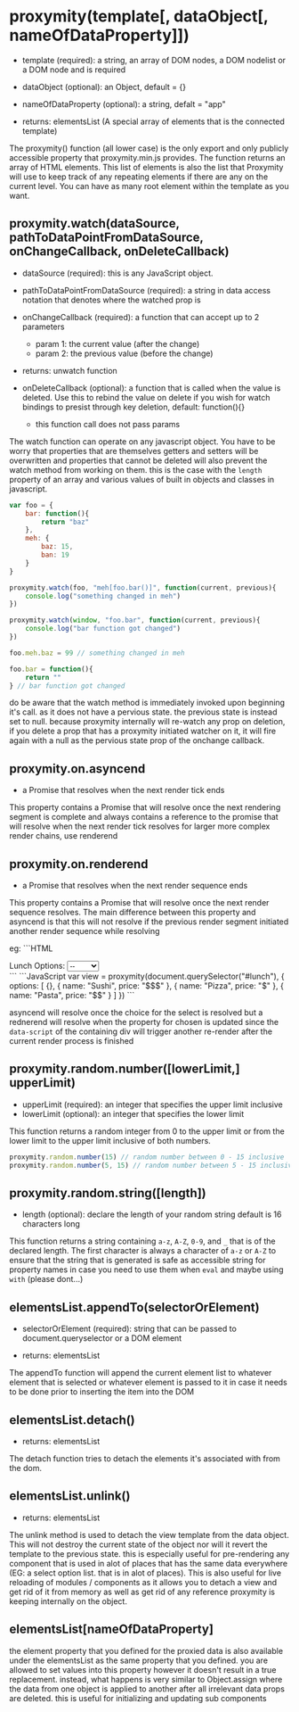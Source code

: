 # proxymity(template[, dataObject[, nameOfDataProperty]])
- template (required): a string, an array of DOM nodes, a DOM nodelist or a DOM node and is required
- dataObject (optional): an Object, default = {}
- nameOfDataProperty (optional): a string, defalt = "app"

- returns: elementsList (A special array of elements that is the connected template)

The proxymity() function (all lower case) is the only export and only publicly accessible property that proxymity.min.js provides. The function returns an array of HTML elements. This list of elements is also the list that Proxymity will use to keep track of any repeating elements if there are any on the current level. You can have as many root element within the template as you want.

## proxymity.watch(dataSource, pathToDataPointFromDataSource, onChangeCallback, onDeleteCallback)
- dataSource (required): this is any JavaScript object.
- pathToDataPointFromDataSource (required): a string in data access notation that denotes where the watched prop is
- onChangeCallback (required): a function that can accept up to 2 parameters
 	- param 1: the current value (after the change)
	- param 2: the previous value (before the change)

- returns: unwatch function
- onDeleteCallback (optional): a function that is called when the value is deleted. Use this to rebind the value on delete if you wish for watch bindings to presist through key deletion, default: function(){}
	- this function call does not pass params

The watch function can operate on any javascript object. You have to be worry that properties that are themselves getters and setters will be overwritten and properties that cannot be deleted will also prevent the watch method from working on them. this is the case with the `length` property of an array and various values of built in objects and classes in javascript.

```JavaScript
var foo = {
	bar: function(){
		return "baz"
	},
	meh: {
		baz: 15,
		ban: 19
	}
}

proxymity.watch(foo, "meh[foo.bar()]", function(current, previous){
	console.log("something changed in meh")
})

proxymity.watch(window, "foo.bar", function(current, previous){
	console.log("bar function got changed")
})

foo.meh.baz = 99 // something changed in meh

foo.bar = function(){
	return ""
} // bar function got changed

```

do be aware that the watch method is immediately invoked upon beginning it's call. as it does not have a pervious state. the previous state is instead set to null. because proxymity internally will re-watch any prop on deletion, if you delete a prop that has a proxymity initiated watcher on it, it will fire again with a null as the pervious state prop of the onchange callback.

## proxymity.on.asyncend
- a Promise that resolves when the next render tick ends

This property contains a Promise that will resolve once the next rendering segment is complete and always contains a reference to the promise that will resolve when the next render tick resolves for larger more complex render chains, use renderend

## proxymity.on.renderend
- a Promise that resolves when the next render sequence ends

This property contains a Promise that will resolve once the next render sequence resolves. The main difference between this property and asyncend is that this will not resolve if the previous render segment initiated another render sequence while resolving

eg: ```HTML
<div id="lunch" data-script="{:this.app.chosen = this.app.options[this.app.lunch]:}|{lunch}|">
	Lunch Options:
	<select name="lunch" onchange="this.app.lunch = this.value" data-init="{:this.value = 0:}" data-value="{:this.app.lunch:}|{lunch}|">
		<option value="0">--</option>
		<option value="1">Sushi</option>
		<option value="2">Pizza</option>
		<option value="3">Pasta</option>
	</select>
</div>
```
```JavaScript
var view = proxymity(document.querySelector("#lunch"), {
	options: [
		{},
		{
			name: "Sushi",
			price: "$$$"
		},
		{
			name: "Pizza",
			price: "$"
		},
		{
			name: "Pasta",
			price: "$$"
		}
	]
})
```

asyncend will resolve once the choice for the select is resolved but a rednerend will resolve when the property for chosen is updated since the `data-script` of the containing div will trigger another re-render after the current render process is finished

## proxymity.random.number([lowerLimit,] upperLimit)
- upperLimit (required): an integer that specifies the upper limit inclusive
- lowerLimit (optional): an integer that specifies the lower limit

This function returns a random integer from 0 to the upper limit or from the lower limit to the upper limit inclusive of both numbers.

```JavaScript
proxymity.random.number(15) // random number between 0 - 15 inclusive
proxymity.random.number(5, 15) // random number between 5 - 15 inclusive
```

## proxymity.random.string([length])
- length (optional): declare the length of your random string default is 16 characters long

This function returns a string containing `a-z`, `A-Z`, `0-9`, and `_` that is of the declared length. The first character is always a character of `a-z` or `A-Z` to ensure that the string that is generated is safe as accessible string for property names in case you need to use them when `eval` and maybe using `with` (please dont...)

## elementsList.appendTo(selectorOrElement)
- selectorOrElement (required): string that can be passed to document.queryselector or a DOM element

- returns: elementsList

The appendTo function will append the current element list to whatever element that is selected or whatever element is passed to it in case it needs to be done prior to inserting the item into the DOM

## elementsList.detach()
- returns: elementsList

The detach function tries to detach the elements it's associated with from the dom.

## elementsList.unlink()
- returns: elementsList

The unlink method is used to detach the view template from the data object. This will not destroy the current state of the object nor will it revert the template to the previous state. this is especially useful for pre-rendering any component that is used in alot of places that has the same data everywhere (EG: a select option list. that is in alot of places). This is also useful for live reloading of modules / components as it allows you to detach a view and get rid of it from memory as well as get rid of any reference proxymity is keeping internally on the object.

## elementsList[nameOfDataProperty]
the element property that you defined for the proxied data is also available under the elementsList as the same property that you defined. you are allowed to set values into this property however it doesn't result in a true replacement. instead, what happens is very similar to Object.assign where the data from one object is applied to another after all irrelevant data props are deleted. this is useful for initializing and updating sub components

